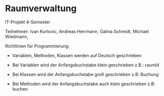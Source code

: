 Raumverwaltung
==============

IT-Projekt 4-Semester 

Teilnehmer:
Ivan Kurtovic,
Andreas Herrmann,
Galina Schmidt,
Michael Wiedmann,

Richtlinien für Programmierung:

- Variablen, Methoden, Klassen werden auf Deutsch geschrieben

- Bei Variablen wird der Anfangsbuchstabe klein geschrieben z.B.: raumId

- Bei Klassen wird der Anfangsbuchstabe groß geschrieben z.B: Buchung

- Bei Methoden wird der Anfangsbuchstabe auch klein geschrieben z.B: buchen
